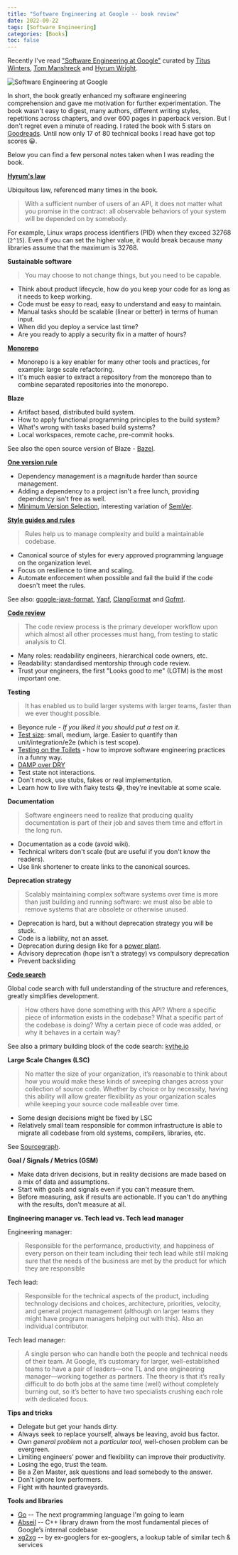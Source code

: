 ```yaml
---
title: "Software Engineering at Google -- book review"
date: 2022-09-22
tags: [Software Engineering]
categories: [Books]
toc: false
---
```


Recently I've read ["Software Engineering at Google"](https://www.oreilly.com/library/view/software-engineering-at/9781492082781/) 
curated by [Titus Winters](https://www.linkedin.com/in/tituswinters/), 
[Tom Manshreck](https://www.linkedin.com/in/thomas-manshreck-0111a11/) 
and [Hyrum Wright](https://www.linkedin.com/in/hyrum-wright-0905427/).

![Software Engineering at Google](/assets/images/2022-09-22-software-engineering-at-google/bookcover.jpg)

In short, the book greatly enhanced my software engineering comprehension
and gave me motivation for further experimentation.
The book wasn't easy to digest, many authors, different writing styles,
repetitions across chapters, and over 600 pages in paperback version.
But I don't regret even a minute of reading. 
I rated the book with 5 stars on [Goodreads](https://www.goodreads.com/user/show/6902906-marcin-kuthan).
Until now only 17 of 80 technical books I read have got top scores 😀.

Below you can find a few personal notes taken when I was reading the book.

**[Hyrum's law](https://www.hyrumslaw.com)**

Ubiquitous law, referenced many times in the book. 

> With a sufficient number of users of an API,
> it does not matter what you promise in the contract:
> all observable behaviors of your system will be depended on by somebody.

For example, Linux wraps process identifiers (PID) when they exceed 32768 (`2^15`).
Even if you can set the higher value, it would break because many libraries assume that the maximum is 32768.

**Sustainable software**

> You may choose to not change things, but you need to be capable.

* Think about product lifecycle, how do you keep your code for as long as it needs to keep working.
* Code must be easy to read, easy to understand and easy to maintain.
* Manual tasks should be scalable (linear or better) in terms of human input.
* When did you deploy a service last time?
* Are you ready to apply a security fix in a matter of hours?

**[Monorepo](https://research.google/pubs/pub45424/)**

* Monorepo is a key enabler for many other tools and practices, for example: large scale refactoring.
* It's much easier to extract a repository from the monorepo than to combine separated repositories into the monorepo.  

**Blaze**

* Artifact based, distributed build system.
* How to apply functional programming principles to the build system?
* What's wrong with tasks based build systems?
* Local workspaces, remote cache, pre-commit hooks.

See also the open source version of Blaze - [Bazel](https://bazel.build).

**[One version rule](https://opensource.google/documentation/reference/thirdparty/oneversion)**

* Dependency management is a magnitude harder than source management.
* Adding a dependency to a project isn't a free lunch, providing dependency isn't free as well.
* [Minimum Version Selection](https://research.swtch.com/vgo-mvs), interesting variation of [SemVer](https://semver.org). 

**[Style guides and rules](https://google.github.io/styleguide/)**

> Rules help us to manage complexity and build a maintainable codebase.

* Canonical source of styles for every approved programming language on the organization level.
* Focus on resilience to time and scaling.
* Automate enforcement when possible and fail the build if the code doesn't meet the rules.

See also: [google-java-format](https://github.com/google/google-java-format), [Yapf](https://github.com/google/yapf), 
[ClangFormat](https://clang.llvm.org/docs/ClangFormat.html) and [Gofmt](https://pkg.go.dev/cmd/gofmt).

**[Code review](https://google.github.io/eng-practices/review/)**

> The code review process is the primary developer workflow upon which almost all other processes must hang, 
> from testing to static analysis to CI.

* Many roles: readability engineers, hierarchical code owners, etc.
* Readability: standardised mentorship through code review.
* Trust your engineers, the first "Looks good to me" (LGTM) is the most important one.

**Testing**

> It has enabled us to build larger systems with larger teams, faster than we ever thought possible.

* Beyonce rule - *If you liked it you should put a test on it*.
* [Test size](https://testing.googleblog.com/2010/12/test-sizes.html): small, medium, large. 
  Easier to quantify than unit/integration/e2e (which is test scope).
* [Testing on the Toilets](https://testing.googleblog.com/search/label/TotT) - 
  how to improve software engineering practices in a funny way.
* [DAMP over DRY](https://enterprisecraftsmanship.com/posts/dry-damp-unit-tests/)  
* Test state not interactions.  
* Don't mock, use stubs, fakes or real implementation.
* Learn how to live with flaky tests 😂, they're inevitable at some scale.

**Documentation**

> Software engineers need to realize that producing quality documentation is part of their job 
> and saves them time and effort in the long run.

* Documentation as a code (avoid wiki).
* Technical writers don't scale (but are useful if you don't know the readers).
* Use link shortener to create links to the canonical sources.

**Deprecation strategy**

> Scalably maintaining complex software systems over time is more than just building and running software:
> we must also be able to remove systems that are obsolete or otherwise unused.

* Deprecation is hard, but a without deprecation strategy you will be stuck.
* Code is a liability, not an asset.
* Deprecation during design like for a [power plant](https://www.iaea.org/publications/5716/design-and-construction-of-nuclear-power-plants-to-facilitate-decommissioning).
* Advisory deprecation (hope isn't a strategy) vs compulsory deprecation
* Prevent backsliding
 
**[Code search](https://developers.google.com/code-search)**

Global code search with full understanding of the structure and references, greatly simplifies development.

> How others have done something with this API?
> Where a specific piece of information exists in the codebase?
> What a specific part of the codebase is doing?
> Why a certain piece of code was added, or why it behaves in a certain way?

See also a primary building block of the code search: [kythe.io](https://kythe.io)

**Large Scale Changes (LSC)**

> No matter the size of your organization, it’s reasonable to think about how you would make these kinds of sweeping 
> changes across your collection of source code. 
> Whether by choice or by necessity, having this ability will allow greater flexibility as your organization scales 
> while keeping your source code malleable over time.

* Some design decisions might be fixed by LSC
* Relatively small team responsible for common infrastructure 
  is able to migrate all codebase from old systems, compilers, libraries, etc.

See [Sourcegraph](https://about.sourcegraph.com/batch-changes).

**Goal / Signals / Metrics (GSM)**

* Make data driven decisions, but in reality decisions are made based on a mix of data and assumptions.
* Start with goals and signals even if you can't measure them.
* Before measuring, ask if results are actionable.
  If you can't do anything with the results, don't measure at all.

**Engineering manager vs. Tech lead vs. Tech lead manager**

Engineering manager:

> Responsible for the performance, productivity, and happiness of every person on their team including their tech lead
> while still making sure that the needs of the business are met by the product for which they are responsible

Tech lead:

> Responsible for the technical aspects of the product, including technology decisions and choices, architecture, priorities, velocity,
> and general project management (although on larger teams they might have program managers helping out with this).
> Also an individual contributor.

Tech lead manager:

> A single person who can handle both the people and technical needs of their team.
> At Google, it’s customary for larger, well-established teams to have a pair of leaders—one TL and one engineering manager—working together as partners.
> The theory is that it’s really difficult to do both jobs at the same time (well) without completely burning out,
> so it’s better to have two specialists crushing each role with dedicated focus.

**Tips and tricks**

* Delegate but get your hands dirty.
* Always seek to replace yourself, always be leaving, avoid bus factor.
* Own *general problem* not a *particular tool*, well-chosen problem can be evergreen.
* Limiting engineers’ power and flexibility can improve their productivity.
* Losing the ego, trust the team.
* Be a Zen Master, ask questions and lead somebody to the answer.
* Don't ignore low performers.
* Fight with haunted graveyards.

**Tools and libraries**

* [Go](https://go.dev) -- The next programming language I'm going to learn
* [Abseil](https://abseil.io) -- C++ library drawn from the most fundamental pieces of Google’s internal codebase
* [xg2xg](https://github.com/jhuangtw/xg2xg) -- by ex-googlers for ex-googlers, a lookup table of similar tech & services
